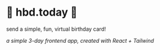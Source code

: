 # 🎉 hbd.today 🎉

send a simple, fun, virtual birthday card!

_a simple 3-day frontend app, created with React + Tailwind_
